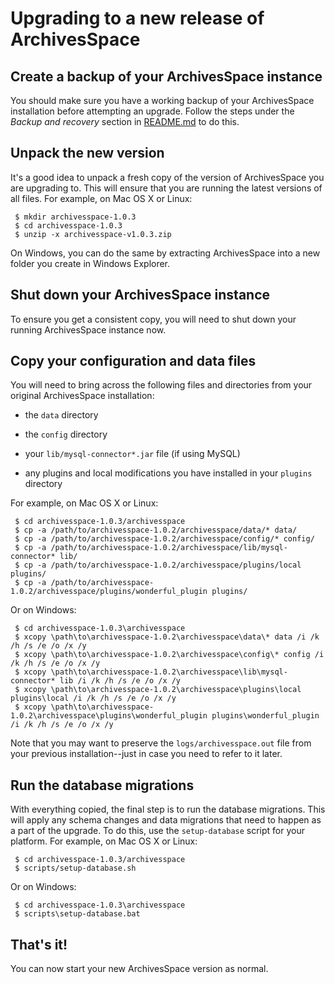 # Upgrading to a new release of ArchivesSpace

## Create a backup of your ArchivesSpace instance

You should make sure you have a working backup of your ArchivesSpace
installation before attempting an upgrade.  Follow the steps
under the *Backup and recovery* section in [README.md](https://github.com/archivesspace/archivesspace/blob/master/README.md) to do this.


## Unpack the new version

It's a good idea to unpack a fresh copy of the version of
ArchivesSpace you are upgrading to.  This will ensure that you are
running the latest versions of all files.  For example, on Mac OS X or
Linux:

     $ mkdir archivesspace-1.0.3
     $ cd archivesspace-1.0.3
     $ unzip -x archivesspace-v1.0.3.zip

On Windows, you can do the same by extracting ArchivesSpace into a new
folder you create in Windows Explorer.

## Shut down your ArchivesSpace instance

To ensure you get a consistent copy, you will need to shut down your
running ArchivesSpace instance now.


## Copy your configuration and data files

You will need to bring across the following files and directories from
your original ArchivesSpace installation:

  * the `data` directory

  * the `config` directory

  * your `lib/mysql-connector*.jar` file (if using MySQL)

  * any plugins and local modifications you have installed in your `plugins` directory

For example, on Mac OS X or Linux:

     $ cd archivesspace-1.0.3/archivesspace
     $ cp -a /path/to/archivesspace-1.0.2/archivesspace/data/* data/
     $ cp -a /path/to/archivesspace-1.0.2/archivesspace/config/* config/
     $ cp -a /path/to/archivesspace-1.0.2/archivesspace/lib/mysql-connector* lib/
     $ cp -a /path/to/archivesspace-1.0.2/archivesspace/plugins/local plugins/
     $ cp -a /path/to/archivesspace-1.0.2/archivesspace/plugins/wonderful_plugin plugins/

Or on Windows:

     $ cd archivesspace-1.0.3\archivesspace
     $ xcopy \path\to\archivesspace-1.0.2\archivesspace\data\* data /i /k /h /s /e /o /x /y
     $ xcopy \path\to\archivesspace-1.0.2\archivesspace\config\* config /i /k /h /s /e /o /x /y
     $ xcopy \path\to\archivesspace-1.0.2\archivesspace\lib\mysql-connector* lib /i /k /h /s /e /o /x /y
     $ xcopy \path\to\archivesspace-1.0.2\archivesspace\plugins\local plugins\local /i /k /h /s /e /o /x /y
     $ xcopy \path\to\archivesspace-1.0.2\archivesspace\plugins\wonderful_plugin plugins\wonderful_plugin /i /k /h /s /e /o /x /y


Note that you may want to preserve the `logs/archivesspace.out` file
from your previous installation--just in case you need to refer to it
later.


## Run the database migrations

With everything copied, the final step is to run the database
migrations.  This will apply any schema changes and data migrations
that need to happen as a part of the upgrade.  To do this, use the
`setup-database` script for your platform. For example, on Mac OS X
or Linux:

     $ cd archivesspace-1.0.3/archivesspace
     $ scripts/setup-database.sh

Or on Windows:

     $ cd archivesspace-1.0.3\archivesspace
     $ scripts\setup-database.bat

## That's it!

You can now start your new ArchivesSpace version as normal.
